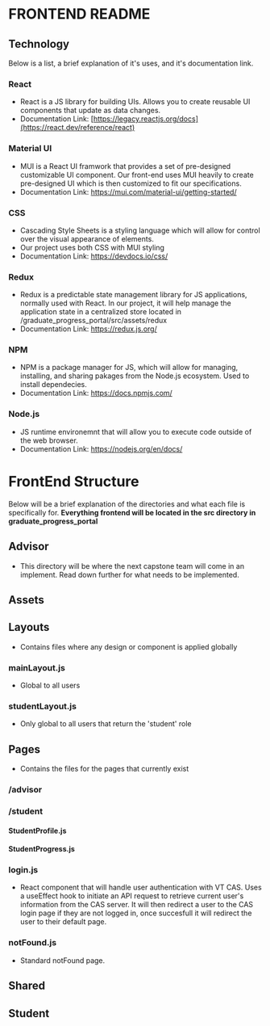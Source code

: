 # FRONTEND README 

## Technology 
Below is a list, a brief explanation of it's uses, and it's documentation link.

### React 
 * React is a JS library for building UIs. Allows you to create reusable UI components that update as data changes.
 * Documentation Link: [https://legacy.reactjs.org/docs](https://react.dev/reference/react)

### Material UI 
 * MUI is a React UI framwork that provides a set of pre-designed customizable UI component. Our front-end uses MUI heavily to create pre-designed UI which is then customized to fit our specifications.
 * Documentation Link: https://mui.com/material-ui/getting-started/

### CSS
 * Cascading Style Sheets is a styling language which will allow for control over the visual appearance of elements.
 * Our project uses both CSS with MUI styling
 * Documentation Link: https://devdocs.io/css/

### Redux 
 * Redux is a predictable state management library for JS applications, normally used with React. In our project, it will help manage the application state in a centralized store located in /graduate_progress_portal/src/assets/redux
* Documentation Link: https://redux.js.org/

### NPM 
 * NPM is a package manager for JS, which will allow for managing, installing, and sharing pakages from the Node.js ecosystem. Used to install dependecies.
 * Documentation Link: https://docs.npmjs.com/

### Node.js
  * JS runtime environemnt that will allow you to execute code outside of the web browser. 
  * Documentation Link: https://nodejs.org/en/docs/

# FrontEnd Structure
Below will be a brief explanation of the directories and what each file is specifically for. **Everything frontend will be located in the src directory in graduate_progress_portal** 

## Advisor 
 * This directory will be where the next capstone team will come in an implement. Read down further for what needs to be implemented. 

## Assets

## Layouts
 * Contains files where any design or component is applied globally
 ### mainLayout.js
   * Global to all users
 ### studentLayout.js
   * Only global to all users that return the 'student' role
     
## Pages
* Contains the files for the pages that currently exist
### /advisor
### /student
#### StudentProfile.js
#### StudentProgress.js 
 ### login.js 
  * React component that will handle user authentication with VT CAS. Uses a useEffect hook to initiate an API request to retrieve current user's information from the CAS server. It will then redirect a user to the CAS login page if they are not logged in, once succesfull it will redirect the user to their default page.

 ### notFound.js 
  * Standard notFound page.

## Shared

## Student
